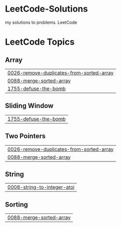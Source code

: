 # LeetCode-Solutions
my solutions to problems. LeetCode

<!---LeetCode Topics Start-->
# LeetCode Topics
## Array
|  |
| ------- |
| [0026-remove-duplicates-from-sorted-array](https://github.com/LepreclownLuperc/LeetCode-Solutions/tree/master/0026-remove-duplicates-from-sorted-array) |
| [0088-merge-sorted-array](https://github.com/LepreclownLuperc/LeetCode-Solutions/tree/master/0088-merge-sorted-array) |
| [1755-defuse-the-bomb](https://github.com/LepreclownLuperc/LeetCode-Solutions/tree/master/1755-defuse-the-bomb) |
## Sliding Window
|  |
| ------- |
| [1755-defuse-the-bomb](https://github.com/LepreclownLuperc/LeetCode-Solutions/tree/master/1755-defuse-the-bomb) |
## Two Pointers
|  |
| ------- |
| [0026-remove-duplicates-from-sorted-array](https://github.com/LepreclownLuperc/LeetCode-Solutions/tree/master/0026-remove-duplicates-from-sorted-array) |
| [0088-merge-sorted-array](https://github.com/LepreclownLuperc/LeetCode-Solutions/tree/master/0088-merge-sorted-array) |
## String
|  |
| ------- |
| [0008-string-to-integer-atoi](https://github.com/LepreclownLuperc/LeetCode-Solutions/tree/master/0008-string-to-integer-atoi) |
## Sorting
|  |
| ------- |
| [0088-merge-sorted-array](https://github.com/LepreclownLuperc/LeetCode-Solutions/tree/master/0088-merge-sorted-array) |
<!---LeetCode Topics End-->